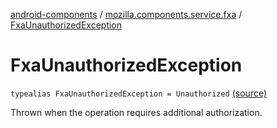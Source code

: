 [android-components](../index.md) / [mozilla.components.service.fxa](index.md) / [FxaUnauthorizedException](./-fxa-unauthorized-exception.md)

# FxaUnauthorizedException

`typealias FxaUnauthorizedException = Unauthorized` [(source)](https://github.com/mozilla-mobile/android-components/blob/master/components/service/firefox-accounts/src/main/java/mozilla/components/service/fxa/Exceptions.kt#L25)

Thrown when the operation requires additional authorization.


